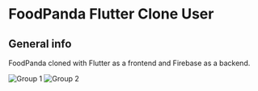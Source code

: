 # FoodPanda Flutter Clone User

## General info
FoodPanda cloned with Flutter as a frontend and Firebase as a backend. 

![Group 1](https://github.com/HovVathana/FoodPanda-Flutter-Clone-User/assets/65206951/a2a26f09-85ca-4cdb-8a2c-08ed8025e299)
![Group 2](https://github.com/HovVathana/FoodPanda-Flutter-Clone-User/assets/65206951/4b90912e-e1ab-4aa1-b84f-f61d5c12a591)

